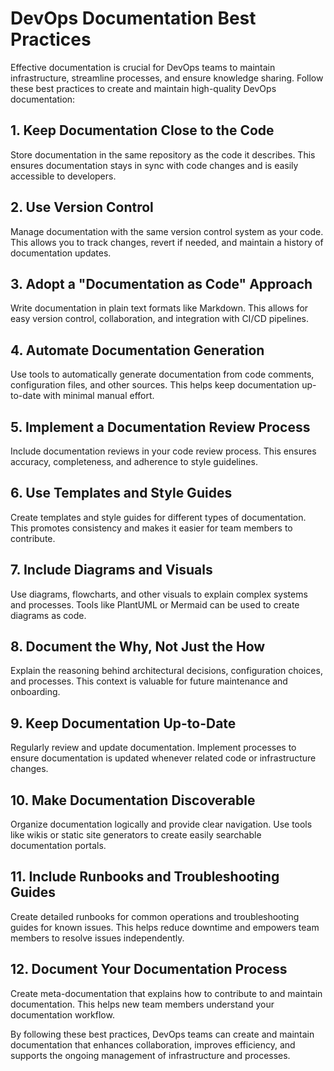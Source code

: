 # DevOps Documentation Best Practices

Effective documentation is crucial for DevOps teams to maintain infrastructure, streamline processes, and ensure knowledge sharing. Follow these best practices to create and maintain high-quality DevOps documentation:

## 1. Keep Documentation Close to the Code

Store documentation in the same repository as the code it describes. This ensures documentation stays in sync with code changes and is easily accessible to developers.

## 2. Use Version Control

Manage documentation with the same version control system as your code. This allows you to track changes, revert if needed, and maintain a history of documentation updates.

## 3. Adopt a "Documentation as Code" Approach

Write documentation in plain text formats like Markdown. This allows for easy version control, collaboration, and integration with CI/CD pipelines.

## 4. Automate Documentation Generation

Use tools to automatically generate documentation from code comments, configuration files, and other sources. This helps keep documentation up-to-date with minimal manual effort.

## 5. Implement a Documentation Review Process

Include documentation reviews in your code review process. This ensures accuracy, completeness, and adherence to style guidelines.

## 6. Use Templates and Style Guides

Create templates and style guides for different types of documentation. This promotes consistency and makes it easier for team members to contribute.

## 7. Include Diagrams and Visuals

Use diagrams, flowcharts, and other visuals to explain complex systems and processes. Tools like PlantUML or Mermaid can be used to create diagrams as code.

## 8. Document the Why, Not Just the How

Explain the reasoning behind architectural decisions, configuration choices, and processes. This context is valuable for future maintenance and onboarding.

## 9. Keep Documentation Up-to-Date

Regularly review and update documentation. Implement processes to ensure documentation is updated whenever related code or infrastructure changes.

## 10. Make Documentation Discoverable

Organize documentation logically and provide clear navigation. Use tools like wikis or static site generators to create easily searchable documentation portals.

## 11. Include Runbooks and Troubleshooting Guides

Create detailed runbooks for common operations and troubleshooting guides for known issues. This helps reduce downtime and empowers team members to resolve issues independently.

## 12. Document Your Documentation Process

Create meta-documentation that explains how to contribute to and maintain documentation. This helps new team members understand your documentation workflow.

By following these best practices, DevOps teams can create and maintain documentation that enhances collaboration, improves efficiency, and supports the ongoing management of infrastructure and processes.